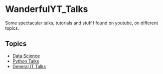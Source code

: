 # WanderfulYT_Talks
Some spectacular talks, tutorials and stuff I found on youtube, 
on different topics.

## Topics
* [Data Science](/ds_talks/)
* [Python Talks](/python_talks/)
* [General IT Talks](/general_it_talks/)

